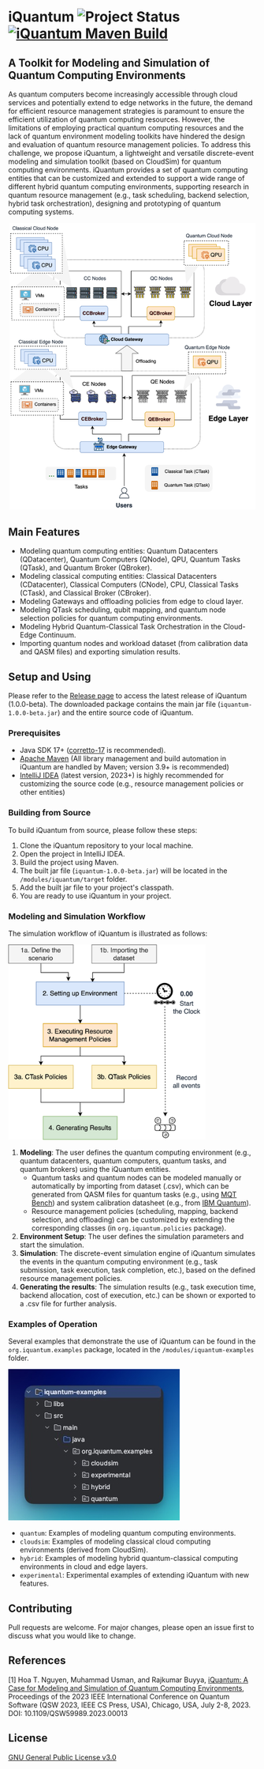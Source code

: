 
# iQuantum ![Project Status](https://img.shields.io/badge/Project-Beta%20Release-yellow) [![iQuantum Maven Build](https://github.com/Cloudslab/iQuantum/actions/workflows/maven.yml/badge.svg)](https://github.com/Cloudslab/iQuantum/actions/workflows/maven.yml)

##  A Toolkit for Modeling and Simulation of Quantum Computing Environments
As quantum computers become increasingly accessible through cloud services and potentially extend to edge networks in the future, the demand for efficient resource management strategies is paramount to ensure the efficient utilization of quantum computing resources. However, the limitations of employing practical quantum computing resources and the lack of quantum environment modeling toolkits have hindered the design and evaluation of quantum resource management policies. To address this challenge, we propose iQuantum, a lightweight and versatile discrete-event modeling and simulation toolkit (based on CloudSim) for quantum computing environments. iQuantum provides a set of quantum computing entities that can be customized and extended to support a wide range of different hybrid quantum computing environments, supporting research in quantum resource management (e.g., task scheduling, backend selection, hybrid task orchestration), designing and prototyping of quantum computing systems. 

<p align="center">
<img alt="iQuantum Overview" src="documentation/figures/iQuantum-Overview.png" title="iQuantum Overview" width="500px"/>
</p>

## Main Features
- Modeling quantum computing entities: Quantum Datacenters (QDatacenter),
  Quantum Computers (QNode), QPU, Quantum Tasks (QTask), and Quantum Broker (QBroker).
- Modeling classical computing entities: Classical Datacenters (CDatacenter),
  Classical Computers (CNode), CPU, Classical Tasks (CTask), and Classical Broker (CBroker).
- Modeling Gateways and offloading policies from edge to cloud layer.
- Modeling QTask scheduling, qubit mapping, and quantum node selection policies for quantum computing environments.
- Modeling Hybrid Quantum-Classical Task Orchestration in the Cloud-Edge Continuum.
- Importing quantum nodes and workload dataset (from calibration data and QASM files) and exporting simulation results.

## Setup and Using
Please refer to the [Release page](https://github.com/Cloudslab/iQuantum/releases) to access the latest release of iQuantum (1.0.0-beta).
The downloaded package contains the main jar file (`iquantum-1.0.0-beta.jar`) and the entire source code of iQuantum.

### Prerequisites
- Java SDK 17+ ([corretto-17](https://docs.aws.amazon.com/corretto/latest/corretto-17-ug/downloads-list.html) is recommended).
- [Apache Maven](https://maven.apache.org/download.cgi) (All library management and build automation in iQuantum are handled by Maven; version 3.9+ is recommended)
- [IntelliJ IDEA](https://www.jetbrains.com/idea/) (latest version, 2023+) is highly recommended for customizing the source code (e.g., resource management policies or other entities)

### Building from Source
To build iQuantum from source, please follow these steps:
1. Clone the iQuantum repository to your local machine.
2. Open the project in IntelliJ IDEA.
3. Build the project using Maven.
4. The built jar file (`iquantum-1.0.0-beta.jar`) will be located in the `/modules/iquantum/target` folder.
5. Add the built jar file to your project's classpath.
6. You are ready to use iQuantum in your project.

### Modeling and Simulation Workflow
The simulation workflow of iQuantum is illustrated as follows:

<img alt="iQuantum Workflow" src="documentation/figures/iQuantumFlow.png" title="iQuantum Workflow" width="400"/>

1. **Modeling**: The user defines the quantum computing environment (e.g., quantum datacenters, quantum computers, quantum tasks, and quantum brokers) using the iQuantum entities.
   - Quantum tasks and quantum nodes can be modeled manually or automatically by importing from dataset (.csv), which can be generated from QASM files for quantum tasks (e.g., using [MQT Bench](https://www.cda.cit.tum.de/mqtbench/)) and system calibration datasheet (e.g., from [IBM Quantum](https://quantum-computing.ibm.com/lab/docs/iql/manage/systems/configuration)).
   - Resource management policies (scheduling, mapping, backend selection, and offloading) can be customized by extending the corresponding classes (in `org.iquantum.policies` package).
2. **Environment Setup**: The user defines the simulation parameters and start the simulation. 
3. **Simulation**: The discrete-event simulation engine of iQuantum simulates the events in the quantum computing environment (e.g., task submission, task execution, task completion, etc.), based on the defined resource management policies.
4. **Generating the results**: The simulation results (e.g., task execution time, backend allocation, cost of execution, etc.) can be shown or exported to a .csv file for further analysis.

### Examples of Operation
Several examples that demonstrate the use of iQuantum can be found in the `org.iquantum.examples` package, located in the `/modules/iquantum-examples` folder.

![iQuantum Example](documentation/figures/examples.jpg "iQuantum Example")
- `quantum`: Examples of modeling quantum computing environments.
- `cloudsim`: Examples of modeling classical cloud computing environments (derived from CloudSim).
- `hybrid`: Examples of modeling hybrid quantum-classical computing environments in cloud and edge layers.
- `experimental`: Experimental examples of extending iQuantum with new features.


## Contributing
Pull requests are welcome.
For major changes, please open an issue first to discuss what you would like to change.

## References
[1] Hoa T. Nguyen, Muhammad Usman, and Rajkumar Buyya, [iQuantum: A Case for Modeling and Simulation of Quantum Computing Environments](https://ieeexplore.ieee.org/document/10234319), Proceedings of the 2023 IEEE International Conference on Quantum Software (QSW 2023, IEEE CS Press, USA), Chicago, USA, July 2-8, 2023. DOI: 10.1109/QSW59989.2023.00013

## License
[GNU General Public License v3.0](https://www.gnu.org/licenses/gpl-3.0.en.html)
